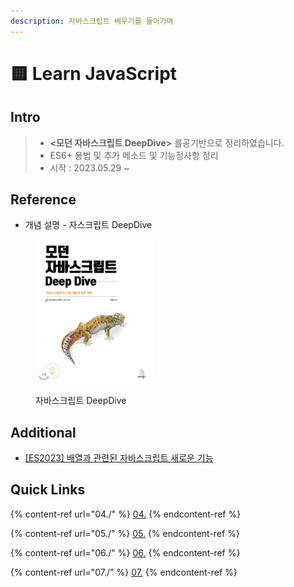 ```yaml
---
description: 자바스크립트 배우기를 들어가며
---
```


# 🟨 Learn JavaScript

## Intro

> * **<모던 자바스크립트 DeepDive>** 를공기반으로 정리하였습니다.
> * ES6+ 용법 및 추가 메소드 및 기능정사항 정리
> * 시작 : 2023.05.29 \~



## Reference

* 개념 설명 -  자스크립트 DeepDive

<figure><img src="../.gitbook/assets/image.png" alt="자바스크립트 Deep Dive" width="188"><figcaption><p>자바스크립트 DeepDive</p></figcaption></figure>

##

## Additional

* [\[ES2023\] 배열과 관련된 자바스크립트 새로운 기능](https://velog.io/@taetae-5/ES2023%EC%9D%98-%EC%9E%90%EB%B0%94%EC%8A%A4%ED%81%AC%EB%A6%BD%ED%8A%B8-%EC%83%88%EB%A1%9C%EC%9A%B4-%EA%B8%B0%EB%8A%A5)

## Quick Links

{% content-ref url="04./" %}
[04.](04./)
{% endcontent-ref %}

{% content-ref url="05./" %}
[05.](05./)
{% endcontent-ref %}

{% content-ref url="06./" %}
[06.](06./)
{% endcontent-ref %}

{% content-ref url="07./" %}
[07.](07./)
{% endcontent-ref %}
